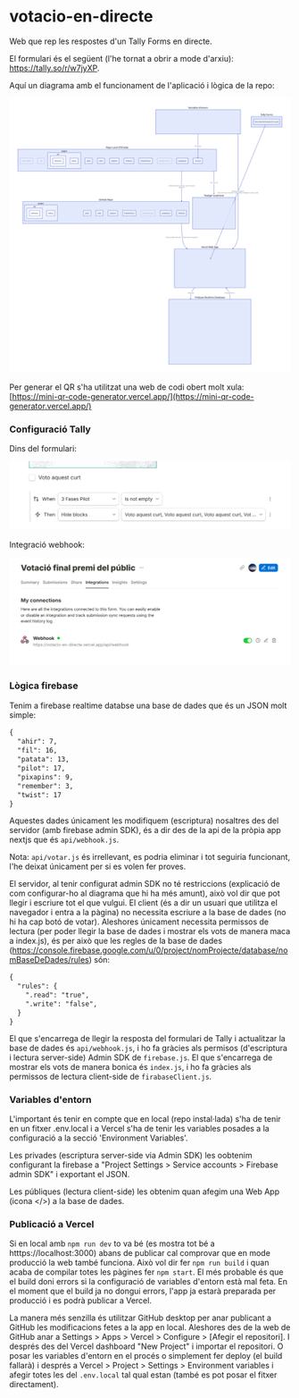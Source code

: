# votacio-en-directe
Web que rep les respostes d'un Tally Forms en directe.

El formulari és el següent (l'he tornat a obrir a mode d'arxiu): https://tally.so/r/w7jyXP.

Aquí un diagrama amb el funcionament de l'aplicació i lògica de la repo:

![diagrama](repo-diagram.svg)


Per generar el QR s'ha utilitzat una web de codi obert molt xula: [https://mini-qr-code-generator.vercel.app/](https://mini-qr-code-generator.vercel.app/)


### Configuració Tally
Dins del formulari:

![regles tally](tally-rules.png)

Integració webhook:

![webhook integration](tally-webhooks.png)

### Lògica firebase
Tenim a firebase realtime databse una base de dades que és un JSON molt simple:
```
{
  "ahir": 7,
  "fil": 16,
  "patata": 13,
  "pilot": 17,
  "pixapins": 9,
  "remember": 3,
  "twist": 17
}
```
Aquestes dades únicament les modifiquem (escriptura) nosaltres des del servidor (amb firebase admin SDK), és a dir des de la api de la pròpia app nextjs que és `api/webhook.js`. 

Nota: `api/votar.js` és irrellevant, es podria eliminar i tot seguiria funcionant, l'he deixat únicament per si es volen fer proves.

El servidor, al tenir configurat admin SDK no té restriccions (explicació de com configurar-ho al diagrama que hi ha més amunt), això vol dir que pot llegir i escriure tot el que vulgui. El client (és a dir un usuari que utilitza el navegador i entra a la pàgina) no necessita escriure a la base de dades (no hi ha cap botó de votar). Aleshores únicament necessita permissos de lectura (per poder llegir la base de dades i mostrar els vots de manera maca a index.js), és per això que les regles de la base de dades (https://console.firebase.google.com/u/0/project/nomProjecte/database/nomBaseDeDades/rules) són:
```
{
  "rules": {
    ".read": "true",
    ".write": "false",
  }
}
```

El que s'encarrega de llegir la resposta del formulari de Tally i actualitzar la base de dades és `api/webhook.js`, i ho fa gràcies als permisos (d'escriptura i lectura server-side) Admin SDK de `firebase.js`. El que s'encarrega de mostrar els vots de manera bonica és `index.js`, i ho fa gràcies als permissos de lectura client-side de `firabaseClient.js`.

### Variables d'entorn
L'important és tenir en compte que en local (repo instal·lada) s'ha de tenir en un fitxer .env.local i a Vercel s'ha de tenir les variables posades a la configuració a la secció 'Environment Variables'.

Les privades (escriptura server-side via Admin SDK) les oobtenim configurant la firebase a "Project Settings > Service accounts > Firebase admin SDK" i exportant el JSON.

Les públiques (lectura client-side) les obtenim quan afegim una Web App (icona </>) a la base de dades.

### Publicació a Vercel
Si en local amb `npm run dev` to va bé (es mostra tot bé a htttps://localhost:3000) abans de publicar cal comprovar que en mode producció la web també funciona. Això vol dir fer `npm run build` i quan acaba de compilar totes les pàgines fer `npm start`. El més probable és que el build doni errors si la configuració de variables d'entorn està mal feta. En el moment que el build ja no dongui errors, l'app ja estarà preparada per producció i es podrà publicar a Vercel.

La manera més senzilla és utilitzar GitHub desktop per anar publicant a GitHub les modificacions fetes a la app en local. Aleshores des de la web de GitHub anar a Settings > Apps > Vercel > Configure > [Afegir el repositori]. I després des del Vercel dashboard "New Project" i importar el repositori. O posar les variables d'entorn en el procés o simplement fer deploy (el build fallarà) i després a Vercel > Project > Settings > Environment variables i afegir totes les del `.env.local` tal qual estan (també es pot posar el fitxer directament).
